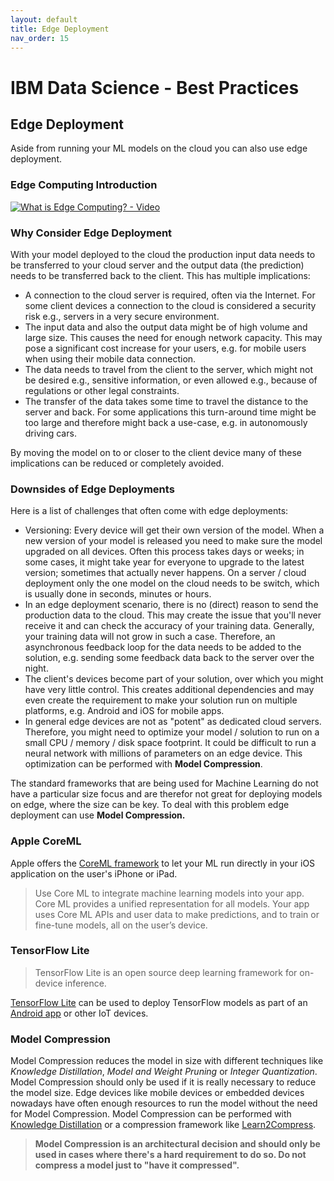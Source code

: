 ```yaml
---
layout: default
title: Edge Deployment
nav_order: 15
---
```

# IBM Data Science - Best Practices

## Edge Deployment

Aside from running your ML models on the cloud you can also use edge deployment.

### Edge Computing Introduction

[![What is Edge Computing? - Video](https://img.youtube.com/vi/cEOUeItHDdo/0.jpg)](https://www.youtube.com/watch?v=cEOUeItHDdo)

### Why Consider Edge Deployment

With your model deployed to the cloud the production input data needs to be transferred to your cloud server and the output data (the prediction) needs to be transferred back to the client.
This has multiple implications:

- A connection to the cloud server is required, often via the Internet.
For some client devices a connection to the cloud is considered a security risk e.g., servers in a very secure environment.
- The input data and also the output data might be of high volume and large size.
This causes the need for enough network capacity.
This may pose a significant cost increase for your users, e.g. for mobile users when using their mobile data connection.
- The data needs to travel from the client to the server, which might not be desired e.g., sensitive information, or even allowed e.g., because of regulations or other legal constraints.
- The transfer of the data takes some time to travel the distance to the server and back.
For some applications this turn-around time might be too large and therefore might back a use-case, e.g. in autonomously driving cars.

By moving the model on to or closer to the client device many of these implications can be reduced or completely avoided.

### Downsides of Edge Deployments

Here is a list of challenges that often come with edge deployments:

- Versioning: Every device will get their own version of the model.
When a new version of your model is released you need to make sure the model upgraded on all devices.
Often this process takes days or weeks; in some cases, it might take year for everyone to upgrade to the latest version; sometimes that actually never happens.
On a server / cloud deployment only the one model on the cloud needs to be switch, which is usually done in seconds, minutes or hours.
- In an edge deployment scenario, there is no (direct) reason to send the production data to the cloud.
This may create the issue that you'll never receive it and can  check the accuracy of your training data.
Generally, your training data will not grow in such a case.
Therefore, an asynchronous feedback loop for the data needs to be added to the solution, e.g. sending some feedback data back to the server over the night.
- The client's devices become part of your solution, over which you might have very little control.
This creates additional dependencies and may even create the requirement to make your solution run on multiple platforms, e.g. Android and iOS for mobile apps.
- In general edge devices are not as "potent" as dedicated cloud servers. Therefore, you might need to optimize your model / solution to run on a small CPU / memory / disk space footprint. It could be difficult to run a neural network with millions of parameters on an edge device. This optimization can be performed with **Model Compression**.

The standard frameworks that are being used for Machine Learning do not have a particular size focus and are therefor not great for deploying models on edge, where the size can be key. To deal with this problem edge deployment can use **Model Compression.**

### Apple CoreML

Apple offers the [CoreML framework](https://developer.apple.com/documentation/coreml) to let your ML run directly in your iOS application on the user's iPhone or iPad.

> Use Core ML to integrate machine learning models into your app. Core ML provides a unified representation for all models.
> Your app uses Core ML APIs and user data to make predictions, and to train or fine-tune models, all on the user’s device.

### TensorFlow Lite

> TensorFlow Lite is an open source deep learning framework for on-device inference.

[TensorFlow Lite](https://www.tensorflow.org/lite) can be used to deploy TensorFlow models as part of an [Android app](https://developer.android.com/ml) or other IoT devices.

### Model Compression

Model Compression reduces the model in size with different techniques like *Knowledge Distillation*, *Model and Weight Pruning* or *Integer Quantization*. Model Compression should only be used if it is really necessary to reduce the model size. Edge devices like mobile devices or embedded devices nowadays have often enough resources to run the model without the need for Model Compression. Model Compression can be performed with [Knowledge Distillation](https://arxiv.org/abs/1503.02531) or a compression framework like [Learn2Compress](https://ai.googleblog.com/2018/05/custom-on-device-ml-models.html).

>**Model Compression is an architectural decision and should only be used in cases where there's a hard requirement to do so. Do not compress a model just to "have it compressed".**
